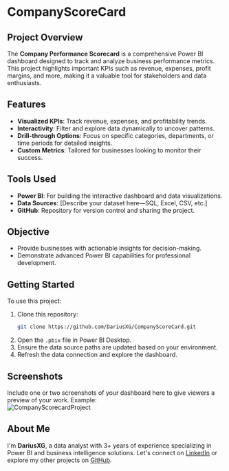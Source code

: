 # CompanyScoreCard

## Project Overview
The **Company Performance Scorecard** is a comprehensive Power BI dashboard designed to track and analyze business performance metrics. This project highlights important KPIs such as revenue, expenses, profit margins, and more, making it a valuable tool for stakeholders and data enthusiasts.

## Features
- **Visualized KPIs**: Track revenue, expenses, and profitability trends.
- **Interactivity**: Filter and explore data dynamically to uncover patterns.
- **Drill-through Options**: Focus on specific categories, departments, or time periods for detailed insights.
- **Custom Metrics**: Tailored for businesses looking to monitor their success.

## Tools Used
- **Power BI**: For building the interactive dashboard and data visualizations.
- **Data Sources**: [Describe your dataset here—SQL, Excel, CSV, etc.]
- **GitHub**: Repository for version control and sharing the project.

## Objective
- Provide businesses with actionable insights for decision-making.
- Demonstrate advanced Power BI capabilities for professional development.

## Getting Started
To use this project:
1. Clone this repository:  
   ```bash
   git clone https://github.com/DariusXG/CompanyScoreCard.git
   ```
2. Open the `.pbix` file in Power BI Desktop.  
3. Ensure the data source paths are updated based on your environment.  
4. Refresh the data connection and explore the dashboard.

## Screenshots
Include one or two screenshots of your dashboard here to give viewers a preview of your work. Example:  
![CompanyScorecardProject](https://github.com/user-attachments/assets/23b0f415-c947-458c-8573-06c993e5c500)



## About Me
I'm **DariusXG**, a data analyst with 3+ years of experience specializing in Power BI and business intelligence solutions. Let's connect on [LinkedIn](#) or explore my other projects on [GitHub](https://github.com/DariusXG).



